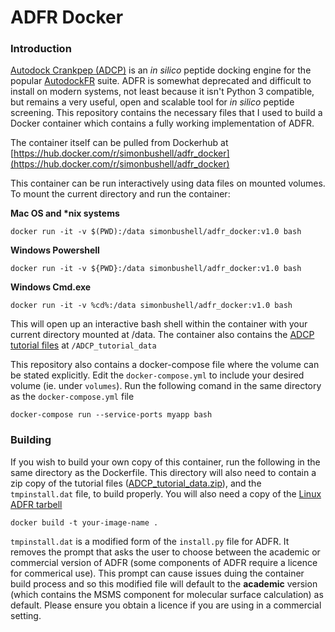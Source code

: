 # ADFR Docker
### Introduction
[Autodock Crankpep (ADCP)](https://ccsb.scripps.edu/adcp/) is an *in silico* peptide docking engine for the popular [AutodockFR](https://autodock.scripps.edu/) suite. ADFR is somewhat deprecated and difficult to install on modern systems, not least because it isn't Python 3 compatible, but remains a very useful, open and scalable tool for *in silico* peptide screening. This repository contains the necessary files that I used to build a Docker container which contains a fully working implementation of ADFR.

The container itself can be pulled from Dockerhub at [https://hub.docker.com/r/simonbushell/adfr_docker](https://hub.docker.com/r/simonbushell/adfr_docker)

This container can be run interactively using data files on mounted volumes. To mount the current directory and run the container:

**Mac OS and \*nix systems**
```
docker run -it -v $(PWD):/data simonbushell/adfr_docker:v1.0 bash
```

**Windows Powershell**
```
docker run -it -v ${PWD}:/data simonbushell/adfr_docker:v1.0 bash
```

**Windows Cmd.exe**
```
docker run -it -v %cd%:/data simonbushell/adfr_docker:v1.0 bash
```
This will open up an interactive bash shell within the container with your current directory mounted at /data. The container also contains the [ADCP tutorial files](https://ccsb.scripps.edu/adcp/download/1063/) at ```/ADCP_tutorial_data```

This repository also contains a docker-compose file where the volume can be stated explicitly. Edit the ```docker-compose.yml``` to include your desired volume (ie. under ```volumes```). Run the following comand in the same directory as the ```docker-compose.yml``` file
```
docker-compose run --service-ports myapp bash
```

### Building 
If you wish to build your own copy of this container, run the following in the same directory as the Dockerfile. This directory will also need to contain a zip copy of the tutorial files ([ADCP_tutorial_data.zip](https://ccsb.scripps.edu/adcp/download/1063/)), and the ```tmpinstall.dat``` file, to build properly. You will also need a copy of the [Linux ADFR tarbell](https://ccsb.scripps.edu/adfr/download/1038/)
```
docker build -t your-image-name .
```
```tmpinstall.dat``` is a modified form of the ```install.py``` file for ADFR. It removes the prompt that asks the user to choose between the academic or commercial version of ADFR (some components of ADFR require a licence for commerical use). This prompt can cause issues duing the container build process and so this modified file will default to the **academic** version (which contains the MSMS component for molecular surface calculation) as default. Please ensure you obtain a licence if you are using in a commercial setting. 
